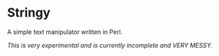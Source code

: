 Stringy
=======

A simple text manipulator written in Perl.

*This is very experimental and is currently incomplete and VERY MESSY.*
